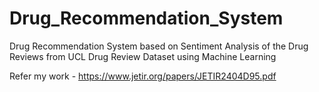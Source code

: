 # Drug_Recommendation_System
Drug Recommendation System based on Sentiment Analysis of the Drug Reviews from UCL Drug Review Dataset using Machine Learning

Refer my work - https://www.jetir.org/papers/JETIR2404D95.pdf 

